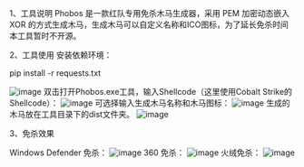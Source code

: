 1、工具说明
Phobos 是一款红队专用免杀木马生成器，采用 PEM 加密动态嵌入 XOR 的方式生成木马，生成木马可以自定义名称和ICO图标，为了延长免杀时间本工具暂时不开源。


2、工具使用
安装依赖环境：

pip install -r requests.txt

![image](https://github.com/ZackSecurity/Phobos/assets/34084717/f590f76c-ed6c-49dc-bfdd-3aa227c7cce7)
双击打开Phobos.exe工具，输入Shellcode（这里使用Cobalt Strike的Shellcode）：
![image](https://github.com/ZackSecurity/Phobos/assets/34084717/1bdf8d15-3281-47f6-9856-8f98a6051ce2)
可选择输入生成木马名称和木马图标：
![image](https://github.com/ZackSecurity/Phobos/assets/34084717/156aaa93-a240-4dd4-9a01-99717c1dfbc7)
生成的木马放在工具目录下的dist文件夹。
![image](https://github.com/ZackSecurity/Phobos/assets/34084717/4315102f-1252-440b-80b0-cd3077f96918)


3、免杀效果

Windows Defender 免杀：
![image](https://github.com/ZackSecurity/Phobos/assets/34084717/1ec91308-654e-46f9-9f0f-877e8bad3fde)
360 免杀：
![image](https://github.com/ZackSecurity/Phobos/assets/34084717/4b0e5f48-6c56-4f28-bfb8-24e525c3cd12)
火绒免杀：
![image](https://github.com/ZackSecurity/Phobos/assets/34084717/68aa4633-575e-48e2-852a-576cb5be0ce9)

